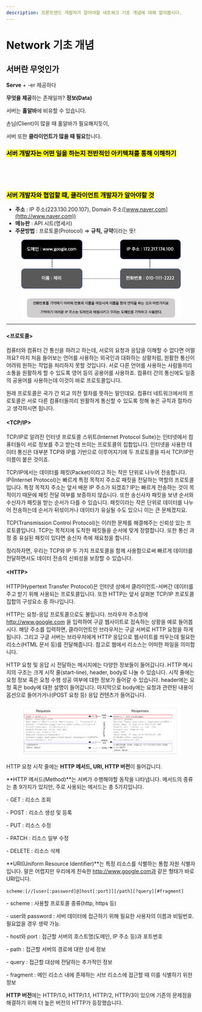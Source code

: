 ```yaml
---
description: 프론트엔드 개발자가 알아야할 네트워크 기초 개념에 대해 알아봅시다.
---
```


# Network 기초 개념

## 서버란 무엇인가

**Serve** + -er 제공하다

**무엇을 제공**하는 존재일까? **정보(Data)**

서버는 **홀알바**에 비유할 수 있습니다.

손님(Client)이 많을 때 홀알바가 필요해지듯이,

서버 또한 **클라이언트가 많을 때 필요**합니다.



### <mark style="background-color:yellow;">서버 개발자는 어떤 일을 하는지 전반적인 아키텍쳐를 통해 이해하기</mark>

<figure><img src="../.gitbook/assets/스크린샷 2022-10-15 오전 8.32.58.png" alt=""><figcaption></figcaption></figure>

<figure><img src="../.gitbook/assets/스크린샷 2022-10-15 오전 8.48.16.png" alt=""><figcaption></figcaption></figure>

### <mark style="background-color:yellow;">서버 개발자와 협업할 때, 클라이언트 개발자가 알아야할 것</mark>

* **주소** : IP 주소(223.130.200.107), Domain 주소([www.naver.com](http://www.naver.com))
* **메뉴판** : API 시트(명세서)
* **주문방법** : 프로토콜(Protocol) ⇒ **규칙, 규약**이라는 뜻!

<figure><img src="../.gitbook/assets/image (1).png" alt=""><figcaption></figcaption></figure>

****

#### <프로토콜>

컴퓨터와 컴퓨터 간 통신을 하려고 하는데, 서로의 요청과 응답을 이해할 수 없다면 어떨까요? 마치 처음 들어보는 언어를 사용하는 외국인과 대화하는 상황처럼, 원활한 통신이 어려워 원하는 작업을 처리하지 못할 것입니다. 서로 다른 언어를 사용하는 사람들끼리 소통을 원활하게 할 수 있도록 영어 등의 공용어를 사용하죠. 컴퓨터 간의 통신에도 일종의 공용어를 사용하는데 이것이 바로 프로토콜입니다.

원래 프로토콜은 국가 간 외교 의전 절차를 뜻하는 말인데요. 컴퓨터 네트워크에서의 프로토콜은 서로 다른 컴퓨터들끼리 원활하게 통신할 수 있도록 정해 놓은 규칙과 절차라고 생각하시면 됩니다.



#### \<TCP/IP>

TCP/IP로 알려진 인터넷 프로토콜 스위트(Internet Protocol Suite)는 인터넷에서 컴퓨터들이 서로 정보를 주고 받는데 쓰이는 프로토콜의 집합입니다. 인터넷을 사용한 데이터 통신은 대부분 TCP와 IP를 기반으로 이루어지기에 두 프로토콜을 따서 TCP/IP란 이름이 붙은 것이죠.

TCP/IP에서는 데이터를 패킷(Packet)이라고 하는 작은 단위로 나누어 전송합니다. IP(Internet Protocol)는 빠르게 특정 목적지 주소로 패킷을 전달하는 역할의 프로토콜입니다. 특정 목적지 주소는 앞서 배운 IP 주소가 되겠죠? IP는 빠르게 전송하는 것이 목적이기 때문에 패킷 전달 여부를 보증하지 않습니다. 또한 송신사자 패킷을 보낸 순서와 수신자가 패킷을 받는 순서가 다를 수 있습니다. 패킷이라는 작은 단위로 데이터를 나누어 전송하는데 순서가 뒤섞이거나 데이터가 유실될 수도 있으니 이는 큰 문제겠지요.

TCP(Transmission Control Protocol)는 이러한 문제를 해결해주는 신뢰성 있는 프로토콜입니다. TCP는 목적지에 도착한 패킷들을 순서에 맞게 정렬합니다. 또한 통신 과정 중 유실된 패킷이 있다면 송신자 측에 재요청을 합니다.   &#x20;

정리하자면, 우리는 TCP와 IP 두 가지 프로토콜을 함께 사용함으로써 빠르게 데이터를 전달하면서도 데이터 전송의 신뢰성을 보장할 수 있습니다.



#### \<HTTP>

HTTP(Hypertext Transfer Protocol)은 인터넷 상에서 클라이언트-서버간 데이터를 주고 받기 위해 사용되는 프로토콜입니다. 또한 HTTP는 앞서 살펴본 TCP/IP 프로토콜 집합의 구성요소 중 하나입니다.

HTTP는 요청-응답 프로토콜으로도 불립니다. 브라우저 주소창에 http://www.google.com 을 입력하여 구글 웹사이트로 접속하는 상황을 예로 들어봅시다. 해당 주소를 입력하면, 클라이언트인 브라우저는 구글 서버로 HTTP 요청을 하게 됩니다. 그리고 구글 서버는 브라우저에게 HTTP 응답으로 웹사이트를 띄우는데 필요한 리소스(HTML 문서 등)를 전달해줍니다. 참고로 웹에서 리소스는 어떠한 파일을 의미합니다.

HTTP 요청 및 응답 시 전달하는 메시지에는 다양한 정보들이 들어갑니다. HTTP 메시지의 구조는 크게 시작 줄(start-line), header, body로 나눌 수 있습니다. 시작 줄에는 요청 정보 혹은 요청 수행 성공 여부에 대한 정보가 들어갈 수 있습니다. header에는 요청 혹은 body에 대한 설명이 들어갑니다. 마지막으로 body에는 요청과 관련된 내용이 옵션으로 들어가거나(POST 요청 등) 응답 컨텐츠가 들어갑니다.

<figure><img src="../.gitbook/assets/image.png" alt=""><figcaption></figcaption></figure>

HTTP 요청 시작 줄에는 **HTTP 메서드, URI, HTTP 버전**이 들어갑니다.

**HTTP 메서드(Method)**는 서버가 수행해야할 동작을 나타냅니다. 메서드의 종류는 총 9가지가 있지만, 주로 사용되는 메서드는 총 5가지입니다.

\-       GET : 리소스 조회

\-       POST : 리소스 생성 및 등록

\-       PUT : 리소스 수정

\-       PATCH : 리소스 일부 수정

\-       DELETE : 리소스 삭제

**URI(Uniform Resource Identifier)**는 특정 리소스를 식별하는 통합 자원 식별자입니다. 말은 어렵지만 우리에게 친숙한 http://www.google.com과 같은 형태가 바로 URI입니다.

`scheme:[//[user[:password]@]host[:port]][/path][?query][#fragment]`

\-       scheme : 사용할 프로토콜 종류(http, https 등)

\-       user와 password : 서버 데이터에 접근하기 위해 필요한 사용자의 이름과 비밀번호. 필요없을 경우 생략 가능.

\-       host와 port : 접근할 서버의 호스트명(도메인, IP 주소 등)과 포트번호

\-       path : 접근할 서버의 경로에 대한 상세 정보

\-       query : 접근할 대상에 전달하는 추가적인 정보

\-       fragment : 메인 리소스 내에 존재하는 서브 리소스에 접근할 때 이를 식별하기 위한 정보

**HTTP 버전**에는 HTTP/1.0, HTTP/1.1, HTTP/2, HTTP/3이 있으며 기존의 문제점을 해결하기 위해 더 높은 버전의 HTTP가 등장했습니다.
